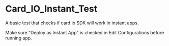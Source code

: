 # Card_IO_Instant_Test
A basic test that checks if card.io SDK will work in instant apps.

Make sure "Deploy as Instant App" is checked in Edit Configurations before running app.
